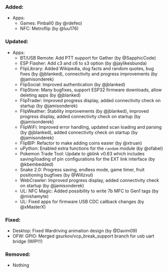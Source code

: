 ### Added:
- Apps:
  - Games: Pinball0 (by @rdefeo)
  - NFC: Metroflip (by @luu176)

### Updated:
- Apps:
  - BT/USB Remote: Add PTT support for Gather (by @SapphicCode)
  - ESP Flasher: Add c3 and c6 to s3 option (by @jaylikesbunda)
  - FlipLibrary: Added Wikipedia, dog facts and random quotes, bug fixes (by @jblanked), connectivity and progress improvements (by @jamisonderek)
  - FlipSocial: Improved authentication (by @jblanked)
  - FlipStore: Many bugfixes, support ESP32 firmware downloads, allow deleting apps (by @jblanked)
  - FlipTrader: Improved progress display, added connectivity check on startup (by @jamisonderek)
  - FlipWeather: Stability improvements (by @jblanked), improved progress display, added connectivity check on startup (by @jamisonderek)
  - FlipWiFi: Improved error handling, updated scan loading and parsing (by @jblanked), added connectivity check on startup (by @jamisonderek)
  - FlipBIP: Refactor to make adding coins easier (by @xtruan)
  - uPython: Enabled extra functions for the `random` module (by @ofabel)
  - Pokemon Trade Tool: Update to gblink v0.63 which includes saving/loading of pin configurations for the EXT link interface (by @kbembedded)
  - Snake 2.0: Progress saving, endless mode, game timer, fruit positioning bugfixes (by @Willzvul)
  - WebCrawler: Improved progress display, added connectivity check on startup (by @jamisonderek)
  - UL: NFC Magic: Added possibility to write 7b MFC to Gen1 tags (by @mishamyte)
  - UL: Fixed apps for firmware USB CDC callback changes (by @xMasterX)

### Fixed:
- Desktop: Fixed Wardriving animation design (by @Davim09)
- OFW: GPIO: Merged gsurkov/vcp_break_support branch for usb uart bridge (WIP!!!)

### Removed:
- Nothing
